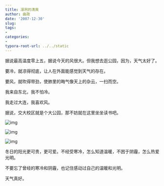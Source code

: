 ```yaml
---
title: 凛冽的清爽
author: 曲政
date: '2007-12-30'
slug: 
tags:
- 
categories:
- 
typora-root-url: ../../static
---
```


据说最高温度零上五，据说今天的风很大。但我想去逛公园，因为，天气太好了。 

要冷，就凉得彻底，让人在外面能感觉到天气的存在。 

要风，就吹得带劲，使肺里的晦气像天上的杂云，一扫而空。 

我来自东北，我不怕冷。 

我走过大连，我喜欢风。 

据说，交大校区就是个大公园，那不妨就在这里坐坐读书吧。 

![img](/images/2007-12-30-%E5%87%9B%E5%86%BD%E7%9A%84%E6%B8%85%E7%88%BD/006tNbRwgy1g9zgo0w3jxj30m80gomzu.jpg)

![img](/images/2007-12-30-%E5%87%9B%E5%86%BD%E7%9A%84%E6%B8%85%E7%88%BD/006tNbRwgy1g9zgo2hvh9j30m80goac8.jpg)

![img](/images/2007-12-30-%E5%87%9B%E5%86%BD%E7%9A%84%E6%B8%85%E7%88%BD/006tNbRwgy1g9zgo73ax7j30m80gotc0.jpg)

冬日的阳光更可贵，更可爱。不经受寒冷，怎么知道温暖，不困于阴霾，怎么热爱光明。 

不要忘了曾经的寒冷和阴霾，也记住感动过自己的温暖和光明。 

天气真好。                                                                                            
